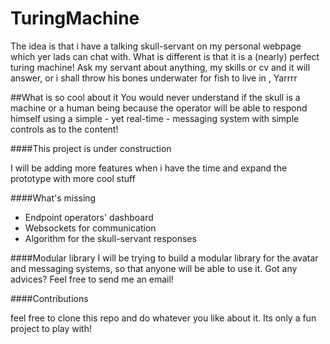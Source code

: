 # TuringMachine

The idea is that i have a talking skull-servant on my personal webpage which yer lads can chat with.
What is different is that it is a (nearly) perfect turing machine! 
Ask my servant about anything, my skills or cv and it will answer,
or i shall throw his bones underwater for fish to live in , Yarrrr

##What is so cool about it
You would never understand if the skull is a machine or a human being because the operator will be able to respond himself 
using a simple - yet real-time - messaging system with simple controls as to the content!

####This project is under construction

I will be adding more features when i have the time and expand the prototype with more cool stuff

####What's missing

* Endpoint operators' dashboard
* Websockets for communication
* Algorithm for the skull-servant responses

####Modular library
I will be trying to build a modular library for the avatar and messaging systems,
so that anyone will be able to use it. Got any advices? Feel free to send me an email!

####Contributions

feel free to clone this repo and do whatever you like about it. Its only a fun project to play with!
